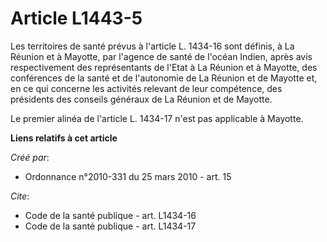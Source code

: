 # Article L1443-5

Les territoires de santé prévus à l'article L. 1434-16 sont définis, à La Réunion et à Mayotte, par l'agence de santé de
l'océan Indien, après avis respectivement des représentants de l'Etat à La Réunion et à Mayotte, des conférences de la santé
et de l'autonomie de La Réunion et de Mayotte et, en ce qui concerne les activités relevant de leur compétence, des
présidents des conseils généraux de La Réunion et de Mayotte. 

Le premier alinéa de l'article L. 1434-17 n'est pas applicable à Mayotte.

**Liens relatifs à cet article**

_Créé par_:

  - Ordonnance n°2010-331 du 25 mars 2010 - art. 15

_Cite_:

  - Code de la santé publique - art. L1434-16
  - Code de la santé publique - art. L1434-17
